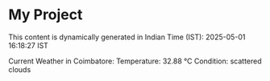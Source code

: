 # My Project

This content is dynamically generated in Indian Time (IST): 2025-05-01 16:18:27 IST


Current Weather in Coimbatore:
Temperature: 32.88 °C
Condition: scattered clouds
